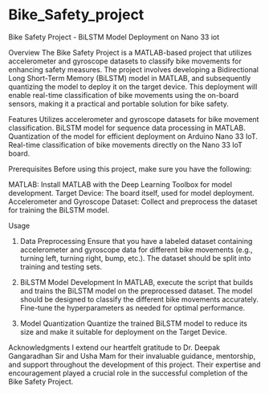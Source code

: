 # Bike_Safety_project

Bike Safety Project - BiLSTM Model Deployment on Nano 33 iot

Overview
The Bike Safety Project is a MATLAB-based project that utilizes accelerometer and gyroscope datasets to classify bike movements for enhancing safety measures. The project involves developing a Bidirectional Long Short-Term Memory (BiLSTM) model in MATLAB, and subsequently quantizing the model to deploy it on the target device. This deployment will enable real-time classification of bike movements using the on-board sensors, making it a practical and portable solution for bike safety.

Features
Utilizes accelerometer and gyroscope datasets for bike movement classification.
BiLSTM model for sequence data processing in MATLAB.
Quantization of the model for efficient deployment on Arduino Nano 33 IoT.
Real-time classification of bike movements directly on the Nano 33 IoT board.

Prerequisites
Before using this project, make sure you have the following:

MATLAB: Install MATLAB with the Deep Learning Toolbox for model development.
Target Device: The board itself, used for model deployment.
Accelerometer and Gyroscope Dataset: Collect and preprocess the dataset for training the BiLSTM model.

Usage
1. Data Preprocessing
Ensure that you have a labeled dataset containing accelerometer and gyroscope data for different bike movements (e.g., turning left, turning right, bump, etc.). The dataset should be split into training and testing sets.

2. BiLSTM Model Development
In MATLAB, execute the script that builds and trains the BiLSTM model on the preprocessed dataset. The model should be designed to classify the different bike movements accurately. Fine-tune the hyperparameters as needed for optimal performance.

3. Model Quantization
Quantize the trained BiLSTM model to reduce its size and make it suitable for deployment on the Target Device.

Acknowledgments
I  extend our heartfelt gratitude to Dr. Deepak Gangaradhan Sir and  Usha Mam for their invaluable guidance, mentorship, and support throughout the development of this project. Their expertise and encouragement played a crucial role in the successful completion of the Bike Safety Project.
